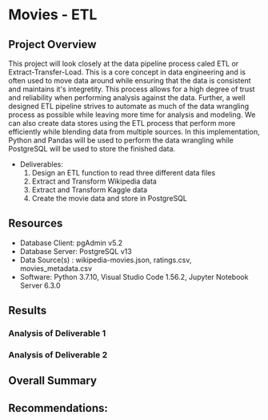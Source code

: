 # Movies - ETL


## Project Overview
This project will look closely at the data pipeline process caled ETL or Extract-Transfer-Load. This is a core concept in data engineering and is often used to move data around while ensuring that the data is consistent and maintains it's integretity. This process allows for a high degree of trust and reliability when performing analysis against the data. Further, a well designed ETL pipeline strives to automate as much of the data wrangling process as possible while leaving more time for analysis and modeling. We can also create data stores using the ETL process that perform more efficiently while  blending data from multiple sources. In this implementation, Python and Pandas will be used to perform the data wrangling while PostgreSQL will be used to store the finished data.

- Deliverables:
  1. Design an ETL function to read three different data files
  2. Extract and Transform Wikipedia data
  3. Extract and Transform Kaggle data
  4. Create the movie data and store in PostgreSQL

## Resources
- Database Client: pgAdmin v5.2
- Database Server: PostgreSQL v13
- Data Source(s) : wikipedia-movies.json, ratings.csv, movies_metadata.csv
- Software: Python 3.7.10, Visual Studio Code 1.56.2, Jupyter Notebook Server 6.3.0

## Results

### Analysis of Deliverable 1



### Analysis of Deliverable 2




## Overall Summary



## Recommendations: